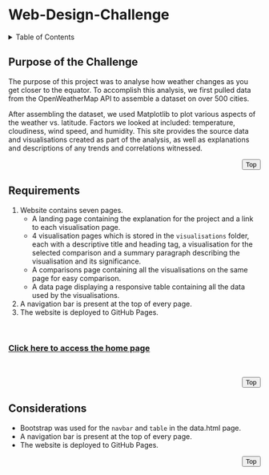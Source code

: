 <a name="topdoc"></a>

# Web-Design-Challenge

<!-- Contents -->
<details>
    <summary>Table of Contents</summary>
    <ol>
        <li><a href="#about">Purpose</a></li>
        <li><a href="#requirements">Requirements</a></li>
        <li><a href="#considerations">Considerations</a></li>
    </ol>
</details>

<!-- about -->
## Purpose of the Challenge
The purpose of this project was to analyse how weather changes as you get closer to the equator. To accomplish this analysis, we first pulled data from the OpenWeatherMap API to assemble a dataset on over 500 cities. 

After assembling the dataset, we used Matplotlib to plot various aspects of the weather vs. latitude. Factors we looked at included: temperature, cloudiness, wind speed, and humidity. This site provides the source data and visualisations created as part of the analysis, as well as explanations and descriptions of any trends and correlations witnessed.

<p align="right"><button onclick="topFunction()" id="myBtn" title="Go to top">Top</button>

<!-- requirements -->
## Requirements

1. Website contains seven pages.
    * A landing page containing the explanation for the project and a link to each visualisation page. 
    * 4 visualisation pages which is stored in the <code>visualisations</code> folder, each with a descriptive title and heading tag, a visualisation for the selected comparison and a summary paragraph describing the visualisation and its significance. 
    * A comparisons page containing all the visualisations on the same page for easy comparison. 
    * A data page displaying a responsive table containing all the data used by the visualisations.
2. A navigation bar is present at the top of every page.
3. The website is deployed to GitHub Pages.

<br>
<h3><a href="https://joshuatean.github.io/Web-Design-Challenge/index.html" target="_blank">Click here to access the home page</a></h3>
<br>

<p align="right"><button onclick="topFunction()" id="myBtn" title="Go to top">Top</button>

<!-- considerations -->
## Considerations

* Bootstrap was used for the <code>navbar</code> and <code>table</code> in the data.html page. 
* A navigation bar is present at the top of every page.
* The website is deployed to GitHub Pages.

<p align="right"><button onclick="topFunction()" id="myBtn" title="Go to top">Top</button>
